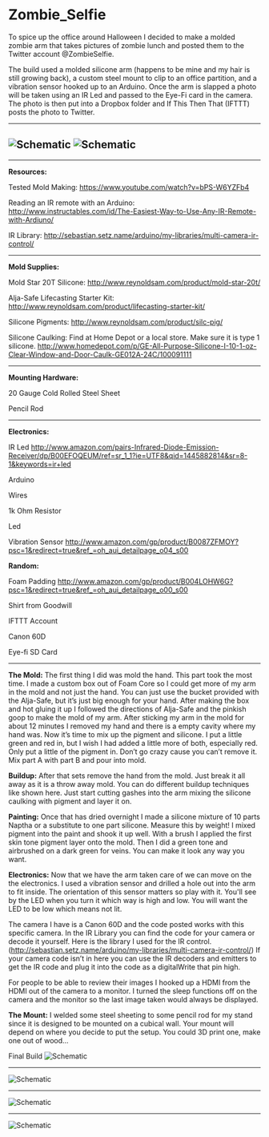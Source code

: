 # Zombie_Selfie

To spice up the office around Halloween I decided to make a molded zombie arm that takes pictures of zombie lunch and posted them to the Twitter account @ZombieSelfie.  

The build used a molded silicone arm (happens to be mine and my hair is still growing back), a custom steel mount to clip to an office partition, and a vibration sensor hooked up to an Arduino. Once the arm is slapped a photo will be taken using an IR Led and passed to the Eye-Fi card in the camera. The photo is then put into a Dropbox folder and If This Then That (IFTTT) posts the photo to Twitter.

----------

![Schematic](https://github.com/dplumly/Zombie_Selfie/blob/master/img/zombie1_sm.jpg)
![Schematic](https://github.com/dplumly/Zombie_Selfie/blob/master/img/zombie3_sm.jpg)
----------

----------
<strong> Resources:</strong> 

Tested Mold Making: https://www.youtube.com/watch?v=bPS-W6YZFb4

Reading an IR remote with an Arduino: http://www.instructables.com/id/The-Easiest-Way-to-Use-Any-IR-Remote-with-Ardiuno/

IR Library: http://sebastian.setz.name/arduino/my-libraries/multi-camera-ir-control/

----------
<strong> Mold Supplies:</strong> 

Mold Star 20T Silicone:
http://www.reynoldsam.com/product/mold-star-20t/

Alja-Safe Lifecasting Starter Kit:
http://www.reynoldsam.com/product/lifecasting-starter-kit/


Silicone Pigments:
http://www.reynoldsam.com/product/silc-pig/


Silicone Caulking:
Find at Home Depot or a local store. Make sure it is type 1 silicone.
http://www.homedepot.com/p/GE-All-Purpose-Silicone-I-10-1-oz-Clear-Window-and-Door-Caulk-GE012A-24C/100091111

----------
<strong> Mounting Hardware:</strong>

20 Gauge Cold Rolled Steel Sheet

Pencil Rod

----------
<strong> Electronics:</strong> 

IR Led
http://www.amazon.com/pairs-Infrared-Diode-Emission-Receiver/dp/B00EFOQEUM/ref=sr_1_1?ie=UTF8&qid=1445882814&sr=8-1&keywords=ir+led

Arduino

Wires

1k Ohm Resistor

Led

Vibration Sensor
http://www.amazon.com/gp/product/B0087ZFMOY?psc=1&redirect=true&ref_=oh_aui_detailpage_o04_s00

<strong> Random:</strong> 

Foam Padding
http://www.amazon.com/gp/product/B004LOHW6G?psc=1&redirect=true&ref_=oh_aui_detailpage_o00_s00


Shirt from Goodwill

IFTTT Account

Canon 60D

Eye-fi SD Card

----------

<strong> The Mold:</strong> 
The first thing I did was mold the hand. This part took the most time. I made a custom box out of Foam Core so I could get more of my arm in the mold and not just the hand. You can just use the bucket provided with the Alja-Safe, but it’s just big enough for your hand.
After making the box and hot gluing it up I followed the directions of Alja-Safe and the pinkish goop to make the mold of my arm. After sticking my arm in the mold for about 12 minutes I removed my hand and there is a empty cavity where my hand was. Now it’s time to mix up the pigment and silicone. I put a little green and red in, but I wish I had added a little more of both, especially red. Only put a little of the pigment in. Don’t go crazy cause you can’t remove it. Mix part A with part B and pour into mold.


<strong> Buildup:</strong> 
After that sets remove the hand from the mold. Just break it all away as it is a throw away mold. You can do different buildup techniques like shown here. Just start cutting gashes into the arm mixing the silicone caulking with pigment and layer it on. 


<strong> Painting:</strong> 
Once that has dried overnight I made a silicone mixture of 10 parts Naptha or a substitute to one part silicone. Measure this by weight! I mixed pigment into the paint and shook it up well. With a brush I applied the first skin tone pigment layer onto the mold. Then I did a green tone and airbrushed on a dark green for veins. You can make it look any way you want.


<strong> Electronics:</strong> 
Now that we have the arm taken care of we can move on the the electronics. I used a vibration sensor and drilled a hole out into the arm to fit inside. The orientation of this sensor matters so play with it. You'll see by the LED when you turn it which way is high and low. You will want the LED to be low which means not lit.

The camera I have is a Canon 60D and the code posted works with this specific camera. In the IR Library you can find the code for your camera or decode it yourself. Here is the library I used for the IR control. (http://sebastian.setz.name/arduino/my-libraries/multi-camera-ir-control/) If your camera code isn’t in here you can use the IR decoders and emitters to get the IR code and plug it into the code as a digitalWrite that pin high.

For people to be able to review their images I hooked up a HDMI from the HDMI out of the camera to a monitor. I turned the sleep functions off on the camera and the monitor so the last image taken would always be displayed.


<strong> The Mount:</strong> 
I welded some steel sheeting to some pencil rod for my stand since it is designed to be mounted on a cubical wall. Your mount will depend on where you decide to put the setup. You could 3D print one, make one out of wood...


Final Build
![Schematic](https://github.com/dplumly/Zombie_Selfie/blob/master/img/use1.JPG)

----------
![Schematic](https://github.com/dplumly/Zombie_Selfie/blob/master/img/use2.JPG)

----------
![Schematic](https://github.com/dplumly/Zombie_Selfie/blob/master/img/use3.JPG)

----------

![Schematic](https://github.com/dplumly/Zombie_Selfie/blob/master/img/Zombie_Arm_bb.jpg)


